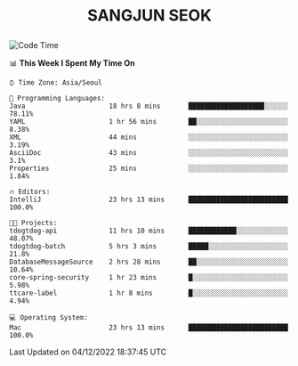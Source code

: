 <h1>
 <p align="center">
   SANGJUN SEOK
 </p>
</h1>

<!--START_SECTION:waka-->
![Code Time](http://img.shields.io/badge/Code%20Time-2%2C050%20hrs%2036%20mins-blue)

📊 **This Week I Spent My Time On** 

```text
⌚︎ Time Zone: Asia/Seoul

💬 Programming Languages: 
Java                     18 hrs 8 mins       ███████████████████░░░░░░   78.11% 
YAML                     1 hr 56 mins        ██░░░░░░░░░░░░░░░░░░░░░░░   8.38% 
XML                      44 mins             ░░░░░░░░░░░░░░░░░░░░░░░░░   3.19% 
AsciiDoc                 43 mins             ░░░░░░░░░░░░░░░░░░░░░░░░░   3.1% 
Properties               25 mins             ░░░░░░░░░░░░░░░░░░░░░░░░░   1.84%

🔥 Editors: 
IntelliJ                 23 hrs 13 mins      █████████████████████████   100.0%

🐱‍💻 Projects: 
tdogtdog-api             11 hrs 10 mins      ████████████░░░░░░░░░░░░░   48.07% 
tdogtdog-batch           5 hrs 3 mins        █████░░░░░░░░░░░░░░░░░░░░   21.8% 
DatabaseMessageSource    2 hrs 28 mins       ██░░░░░░░░░░░░░░░░░░░░░░░   10.64% 
core-spring-security     1 hr 23 mins        █░░░░░░░░░░░░░░░░░░░░░░░░   5.98% 
ttcare-label             1 hr 8 mins         █░░░░░░░░░░░░░░░░░░░░░░░░   4.94%

💻 Operating System: 
Mac                      23 hrs 13 mins      █████████████████████████   100.0%

```


 Last Updated on 04/12/2022 18:37:45 UTC
<!--END_SECTION:waka-->
